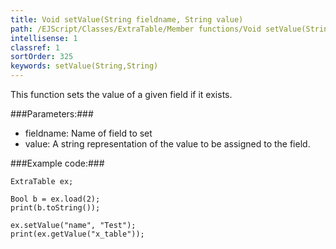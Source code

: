 ```yaml
---
title: Void setValue(String fieldname, String value)
path: /EJScript/Classes/ExtraTable/Member functions/Void setValue(String fieldname, String value)
intellisense: 1
classref: 1
sortOrder: 325
keywords: setValue(String,String)
---
```


This function sets the value of a given field if it exists.



###Parameters:###


 - fieldname: Name of field to set
 - value: A string representation of the value to be assigned to the field.




###Example code:###


    ExtraTable ex;
    
    Bool b = ex.load(2);
    print(b.toString());
    
    ex.setValue("name", "Test");
    print(ex.getValue("x_table"));


